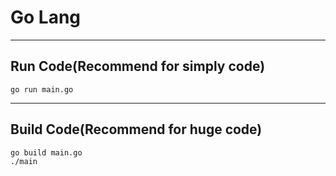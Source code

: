 # Go Lang

---

## Run Code(Recommend for simply code)

```shell=
go run main.go
```

---

## Build Code(Recommend for huge code)

```shell=
go build main.go
./main
```

